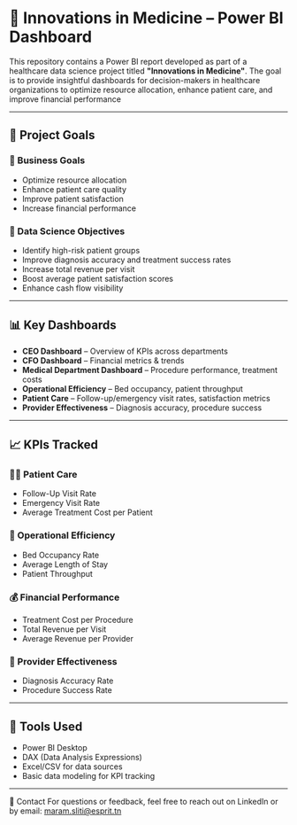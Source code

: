 # 🏥 Innovations in Medicine – Power BI Dashboard

This repository contains a Power BI report developed as part of a healthcare data science project titled **"Innovations in Medicine"**. The goal is to provide insightful dashboards for decision-makers in healthcare organizations to optimize resource allocation, enhance patient care, and improve financial performance

---

## 🎯 Project Goals

### 💼 Business Goals

- Optimize resource allocation
- Enhance patient care quality
- Improve patient satisfaction
- Increase financial performance

### 🧠 Data Science Objectives

- Identify high-risk patient groups
- Improve diagnosis accuracy and treatment success rates
- Increase total revenue per visit
- Boost average patient satisfaction scores
- Enhance cash flow visibility

---

## 📊 Key Dashboards

- **CEO Dashboard** – Overview of KPIs across departments
- **CFO Dashboard** – Financial metrics & trends
- **Medical Department Dashboard** – Procedure performance, treatment costs
- **Operational Efficiency** – Bed occupancy, patient throughput
- **Patient Care** – Follow-up/emergency visit rates, satisfaction metrics
- **Provider Effectiveness** – Diagnosis accuracy, procedure success

---

## 📈 KPIs Tracked

### 👩‍⚕️ Patient Care

- Follow-Up Visit Rate
- Emergency Visit Rate
- Average Treatment Cost per Patient

### 🏥 Operational Efficiency

- Bed Occupancy Rate
- Average Length of Stay
- Patient Throughput

### 💰 Financial Performance

- Treatment Cost per Procedure
- Total Revenue per Visit
- Average Revenue per Provider

### 🔬 Provider Effectiveness

- Diagnosis Accuracy Rate
- Procedure Success Rate

---

## 📌 Tools Used

- Power BI Desktop
- DAX (Data Analysis Expressions)
- Excel/CSV for data sources
- Basic data modeling for KPI tracking

---
💬 Contact
For questions or feedback, feel free to reach out on LinkedIn or by email: maram.sliti@esprit.tn

